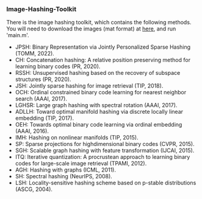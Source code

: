 ### Image-Hashing-Toolkit
There is the image hashing toolkit, which contains the following methods. You will need to download the images (mat format) at [here](https://github.com/CVI-SZU/CLIMS), and run 'main.m'.

- JPSH: Binary Representation via Jointly Personalized Sparse Hashing (TOMM, 2022).
- CH: Concatenation hashing: A relative position preserving method for learning binary codes (PR, 2020).
- RSSH: Unsupervised hashing based on the recovery of subspace structures (PR, 2020).
- JSH: Jointly sparse hashing for image retrieval (TIP, 2018).
- OCH: Ordinal constrained binary code learning for nearest neighbor search (AAAI, 2017).
- LGHSR: Large graph hashing with spectral rotation (AAAI, 2017).
- ADLLH: Toward optimal manifold hashing via discrete locally linear embedding (TIP, 2017).
- OEH: Towards optimal binary code learning via ordinal embedding (AAAI, 2016).
- IMH: Hashing on nonlinear manifolds (TIP, 2015).
- SP: Sparse projections for highdimensional binary codes (CVPR, 2015).
- SGH: Scalable graph hashing with feature transformation (IJCAI, 2015).
- ITQ: Iterative quantization: A procrustean approach to learning binary codes for large-scale image retrieval (TPAMI, 2012).
- AGH: Hashing with graphs (ICML, 2011).
- SH: Spectral hashing (NeurIPS, 2008).
- LSH: Locality-sensitive hashing scheme based on p-stable distributions (ASCG, 2004).




